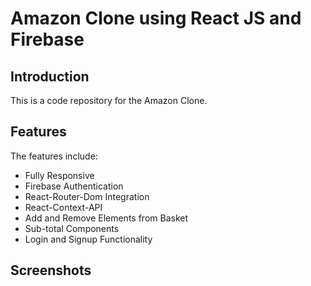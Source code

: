 # Amazon Clone using React JS and Firebase

## Introduction
This is a code repository for the Amazon Clone.

## Features
The features include:
- Fully Responsive
- Firebase Authentication
- React-Router-Dom Integration
- React-Context-API
- Add and Remove Elements from Basket 
- Sub-total Components
-  Login and Signup Functionality

## Screenshots


